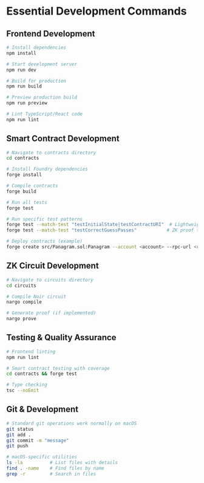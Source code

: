 # Essential Development Commands

## Frontend Development
```bash
# Install dependencies
npm install

# Start development server
npm run dev

# Build for production
npm run build

# Preview production build
npm run preview

# Lint TypeScript/React code
npm run lint
```

## Smart Contract Development
```bash
# Navigate to contracts directory
cd contracts

# Install Foundry dependencies
forge install

# Compile contracts
forge build

# Run all tests
forge test

# Run specific test patterns
forge test --match-test "testInitialState|testContractURI"  # Lightweight tests
forge test --match-test "testCorrectGuessPasses"           # ZK proof tests

# Deploy contracts (example)
forge create src/Panagram.sol:Panagram --account <account> --rpc-url <rpc>
```

## ZK Circuit Development
```bash
# Navigate to circuits directory
cd circuits

# Compile Noir circuit
nargo compile

# Generate proof (if implemented)
nargo prove
```

## Testing & Quality Assurance
```bash
# Frontend linting
npm run lint

# Smart contract testing with coverage
cd contracts && forge test

# Type checking
tsc --noEmit
```

## Git & Development
```bash
# Standard git operations work normally on macOS
git status
git add .
git commit -m "message"
git push

# macOS-specific utilities
ls -la          # List files with details
find . -name    # Find files by name
grep -r         # Search in files
```
